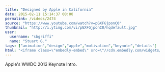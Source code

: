 ```yaml
---
title: "Designed by Apple in California"
date: 2015-02-11 15:14:37 00:00
permalink: /videos/2474
source: "https://www.youtube.com/watch?v=pGXFGjponC0"
thumbnail: "http://i.ytimg.com/vi/pGXFGjponC0/hqdefault.jpg"
user:
  username: "sbgriffi"
  name: "Stuart G."
tags: ["animation","design","apple","motivation","keynote","details"]
html: "<iframe class=\"embedly-embed\" src=\"//cdn.embedly.com/widgets/media.html?src=http%3A%2F%2Fwww.youtube.com%2Fembed%2FpGXFGjponC0%3Fwmode%3Dtransparent%26feature%3Doembed&wmode=transparent&url=https%3A%2F%2Fwww.youtube.com%2Fwatch%3Fv%3DpGXFGjponC0&image=http%3A%2F%2Fi.ytimg.com%2Fvi%2FpGXFGjponC0%2Fhqdefault.jpg&key=daaebf4d9cdd46779200162d0ca86e20&type=text%2Fhtml&schema=youtube\" width=\"854\" height=\"480\" scrolling=\"no\" frameborder=\"0\" allowfullscreen></iframe>"
---
```


Apple's WWDC 2013 Keynote Intro.